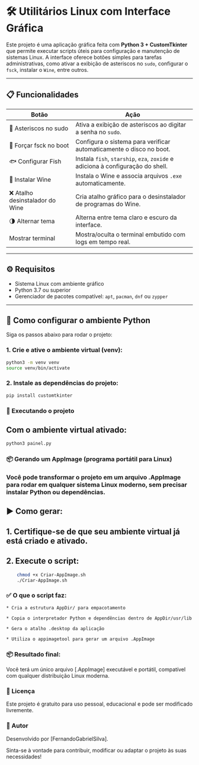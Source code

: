 # 🛠️ Utilitários Linux com Interface Gráfica

Este projeto é uma aplicação gráfica feita com **Python 3 + CustomTkinter** que permite executar scripts úteis para configuração e manutenção de sistemas Linux. A interface oferece botões simples para tarefas administrativas, como ativar a exibição de asteriscos no `sudo`, configurar o `fsck`, instalar o `Wine`, entre outros.

---

## 📋 Funcionalidades

| Botão                             | Ação                                                                 |
|----------------------------------|----------------------------------------------------------------------|
| 🔐 Asteriscos no sudo            | Ativa a exibição de asteriscos ao digitar a senha no `sudo`.        |
| 🧠 Forçar fsck no boot           | Configura o sistema para verificar automaticamente o disco no boot. |
| 🐟 Configurar Fish               | Instala `fish`, `starship`, `eza`, `zoxide` e adiciona à configuração do shell. |
| 🍷 Instalar Wine                 | Instala o Wine e associa arquivos `.exe` automaticamente.            |
| ❌ Atalho desinstalador do Wine | Cria atalho gráfico para o desinstalador de programas do Wine.      |
| 🌗 Alternar tema                | Alterna entre tema claro e escuro da interface.                     |
| Mostrar terminal                 | Mostra/oculta o terminal embutido com logs em tempo real.           |

---

## ⚙️ Requisitos

- Sistema Linux com ambiente gráfico
- Python 3.7 ou superior
- Gerenciador de pacotes compatível: `apt`, `pacman`, `dnf` ou `zypper`

---

## 🐍 Como configurar o ambiente Python

Siga os passos abaixo para rodar o projeto:

### 1. Crie e ative o ambiente virtual (venv):

```bash
python3 -m venv venv
source venv/bin/activate
```

### 2. Instale as dependências do projeto:

```bash
pip install customtkinter
```

### 🚀 Executando o projeto

## Com o ambiente virtual ativado:

```bash
python3 painel.py
```

### 📦 Gerando um AppImage (programa portátil para Linux)

### Você pode transformar o projeto em um arquivo .AppImage para rodar em qualquer sistema Linux moderno, sem precisar instalar Python ou dependências.
## ▶️ Como gerar:

##   1. Certifique-se de que seu ambiente virtual já está criado e ativado.

##   2. Execute o script:

```bash
    chmod +x Criar-AppImage.sh
    ./Criar-AppImage.sh
```
        
### ✅ O que o script faz:

    * Cria a estrutura AppDir/ para empacotamento

    * Copia o interpretador Python e dependências dentro de AppDir/usr/lib

    * Gera o atalho .desktop da aplicação

    * Utiliza o appimagetool para gerar um arquivo .AppImage

### 📦 Resultado final:

Você terá um único arquivo [.AppImage] executável e portátil, compatível com qualquer distribuição Linux moderna.

### 📄 Licença

Este projeto é gratuito para uso pessoal, educacional e pode ser modificado livremente.
### 🙋 Autor

Desenvolvido por [FernandoGabrielSilva].

Sinta-se à vontade para contribuir, modificar ou adaptar o projeto às suas necessidades!
